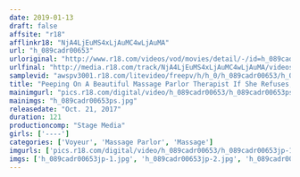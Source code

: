 ```yaml
---
date: 2019-01-13
draft: false
affsite: "r18"
afflinkr18: "NjA4LjEuMS4xLjAuMC4wLjAuMA"
url: "h_089cadr00653"
urloriginal: "http://www.r18.com/videos/vod/movies/detail/-/id=h_089cadr00653"
urlfinal: "http://media.r18.com/track/NjA4LjEuMS4xLjAuMC4wLjAuMA/videos/vod/movies/detail/-/id=h_089cadr00653"
samplevid: "awspv3001.r18.com/litevideo/freepv/h/h_0/h_089cadr00653/h_089cadr00653_dmb_w.mp4"
title: "Peeping On A Beautiful Massage Parlor Therapist If She Refuses, Will She Get Hot And Horny When You Rub Your Rock Hard Cock Against Her!?"
mainimgurl: "pics.r18.com/digital/video/h_089cadr00653/h_089cadr00653ps.jpg"
mainimgs: "h_089cadr00653ps.jpg"
releasedate: "Oct. 21, 2017"
duration: 121
productioncomp: "Stage Media"
girls: ['----']
categories: ['Voyeur', 'Massage Parlor', 'Massage']
imgurls: ['pics.r18.com/digital/video/h_089cadr00653/h_089cadr00653jp-1.jpg', 'pics.r18.com/digital/video/h_089cadr00653/h_089cadr00653jp-2.jpg', 'pics.r18.com/digital/video/h_089cadr00653/h_089cadr00653jp-3.jpg', 'pics.r18.com/digital/video/h_089cadr00653/h_089cadr00653jp-4.jpg', 'pics.r18.com/digital/video/h_089cadr00653/h_089cadr00653jp-5.jpg', 'pics.r18.com/digital/video/h_089cadr00653/h_089cadr00653jp-6.jpg', 'pics.r18.com/digital/video/h_089cadr00653/h_089cadr00653jp-7.jpg', 'pics.r18.com/digital/video/h_089cadr00653/h_089cadr00653jp-8.jpg', 'pics.r18.com/digital/video/h_089cadr00653/h_089cadr00653jp-9.jpg', 'pics.r18.com/digital/video/h_089cadr00653/h_089cadr00653jp-10.jpg', 'pics.r18.com/digital/video/h_089cadr00653/h_089cadr00653jp-11.jpg', 'pics.r18.com/digital/video/h_089cadr00653/h_089cadr00653jp-12.jpg', 'pics.r18.com/digital/video/h_089cadr00653/h_089cadr00653jp-13.jpg', 'pics.r18.com/digital/video/h_089cadr00653/h_089cadr00653jp-14.jpg', 'pics.r18.com/digital/video/h_089cadr00653/h_089cadr00653jp-15.jpg', 'pics.r18.com/digital/video/h_089cadr00653/h_089cadr00653jp-16.jpg', 'pics.r18.com/digital/video/h_089cadr00653/h_089cadr00653jp-17.jpg', 'pics.r18.com/digital/video/h_089cadr00653/h_089cadr00653jp-18.jpg', 'pics.r18.com/digital/video/h_089cadr00653/h_089cadr00653jp-19.jpg', 'pics.r18.com/digital/video/h_089cadr00653/h_089cadr00653jp-20.jpg']
imgs: ['h_089cadr00653jp-1.jpg', 'h_089cadr00653jp-2.jpg', 'h_089cadr00653jp-3.jpg', 'h_089cadr00653jp-4.jpg', 'h_089cadr00653jp-5.jpg', 'h_089cadr00653jp-6.jpg', 'h_089cadr00653jp-7.jpg', 'h_089cadr00653jp-8.jpg', 'h_089cadr00653jp-9.jpg', 'h_089cadr00653jp-10.jpg', 'h_089cadr00653jp-11.jpg', 'h_089cadr00653jp-12.jpg', 'h_089cadr00653jp-13.jpg', 'h_089cadr00653jp-14.jpg', 'h_089cadr00653jp-15.jpg', 'h_089cadr00653jp-16.jpg', 'h_089cadr00653jp-17.jpg', 'h_089cadr00653jp-18.jpg', 'h_089cadr00653jp-19.jpg', 'h_089cadr00653jp-20.jpg']
---
```

